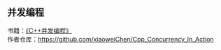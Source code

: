 ## 并发编程

书籍：[《C++并发编程》](c++_concurrency_in_action.pdf)  
作者仓库：https://github.com/xiaoweiChen/Cpp_Concurrency_In_Action
